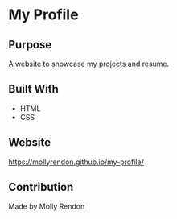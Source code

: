 # My Profile

## Purpose

A website to showcase my projects and resume.

## Built With

- HTML
- CSS

## Website

https://mollyrendon.github.io/my-profile/

## Contribution

Made by Molly Rendon



